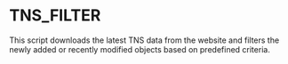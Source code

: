 # TNS_FILTER
 This script downloads the latest TNS data from the website and filters the newly added or recently modified objects based on predefined criteria.
